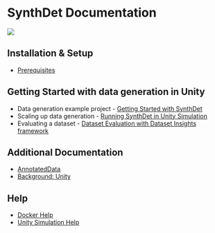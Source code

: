 # SynthDet Documentation
<img src="images/Synthetic Data pipeline-Perception Workflow.png" align="middle"/>

## Installation & Setup
* [Prerequisites](Prerequisites.md)

## Getting Started with data generation in Unity
* Data generation example project - [Getting Started with SynthDet](GettingStartedSynthDet.md)
* Scaling up data generation - [Running SynthDet in Unity Simulation](RunningSynthDetCloud.md)
* Evaluating a dataset - [Dataset Evaluation with Dataset Insights framework](https://github.com/Unity-Technologies/datasetinsights/blob/master/docs/source/Evaluation_Tutorial.md)

## Additional Documentation
* [AnnotatedData](AnnotatedDataset.md)
* [Background: Unity](BackgroundUnity.md)

## Help
* [Docker Help](Docker.md)
* [Unity Simulation Help](UnitySimulationHelpInformation.md)
